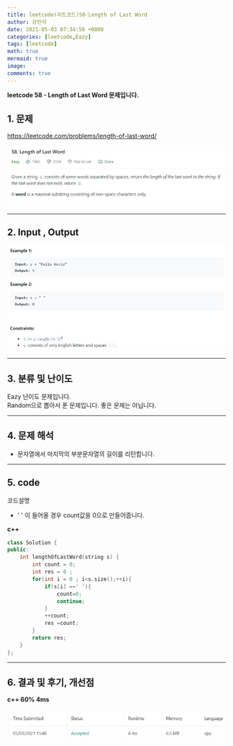 ```yaml
---
title: leetcode(리트코드)58-Length of Last Word
author: 강민석
date: 2021-05-03 07:34:50 +0800
categories: [leetcode,Eazy]
tags: [leetcode]
math: true
mermaid: true
image: 
comments: true
---
```


**leetcode 58 - Length of Last Word 문제입니다.**

## 1. 문제
<https://leetcode.com/problems/length-of-last-word/> 

![](/assets/img/sample/leetcode/58/Problem.JPG)

-----  

## 2. Input , Output

![](/assets/img/sample/leetcode/58/input.JPG)  


-----  

## 3. 분류 및 난이도

Eazy 난이도 문제입니다.  
Random으로 뽑아서 푼 문제입니다.
좋은 문제는 아닙니다. 


-----  

## 4. 문제 해석

- 문자열에서 마지막의 부분문자열의 길이를 리턴합니다.



-----  

## 5. code  

코드설명
- ' ' 이 들어올 경우 count값을 0으로 만들어줍니다.

**c++**

```c++
class Solution {
public:
    int lengthOfLastWord(string s) {
        int count = 0;
        int res = 0 ;
        for(int i = 0 ; i<s.size();++i){
            if(s[i] ==' '){
                count=0;
                continue;
            }
            ++count;
            res =count;
        }
        return res;
    }
};
```

-----

## 6. 결과 및 후기, 개선점


**c++ 60% 4ms**

![](/assets/img/sample/leetcode/58/result.JPG)  




